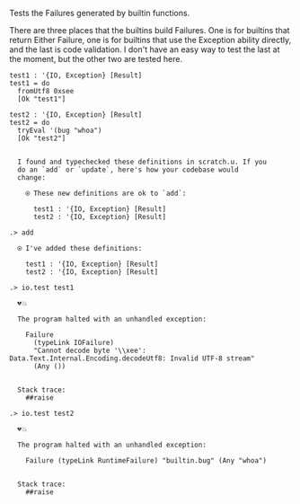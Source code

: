 Tests the Failures generated by builtin functions.

There are three places that the builtins build Failures. One is for
builtins that return Either Failure, one is for builtins that use the
Exception ability directly, and the last is code validation. I don't
have an easy way to test the last at the moment, but the other two are
tested here.

```unison
test1 : '{IO, Exception} [Result]
test1 = do
  fromUtf8 0xsee
  [Ok "test1"]

test2 : '{IO, Exception} [Result]
test2 = do
  tryEval '(bug "whoa")
  [Ok "test2"]
```

```ucm

  I found and typechecked these definitions in scratch.u. If you
  do an `add` or `update`, here's how your codebase would
  change:
  
    ⍟ These new definitions are ok to `add`:
    
      test1 : '{IO, Exception} [Result]
      test2 : '{IO, Exception} [Result]

```
```ucm
.> add

  ⍟ I've added these definitions:
  
    test1 : '{IO, Exception} [Result]
    test2 : '{IO, Exception} [Result]

```
```ucm
.> io.test test1

  💔💥
  
  The program halted with an unhandled exception:
  
    Failure
      (typeLink IOFailure)
      "Cannot decode byte '\\xee': Data.Text.Internal.Encoding.decodeUtf8: Invalid UTF-8 stream"
      (Any ())
  
  
  Stack trace:
    ##raise

```
```ucm
.> io.test test2

  💔💥
  
  The program halted with an unhandled exception:
  
    Failure (typeLink RuntimeFailure) "builtin.bug" (Any "whoa")
  
  
  Stack trace:
    ##raise

```
